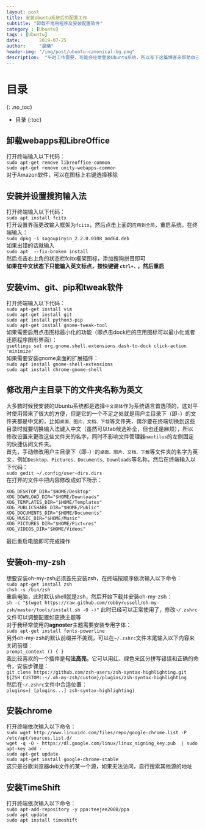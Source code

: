 ```yaml
---
layout: post
title: 安装Ubuntu系统后的配置工作
subtitle: "卸载不常用程序及安装配置软件"
category : [Ubuntu]
tags : [Ubuntu]
date:       2019-07-25
author:     "晨曦"
header-img: "/img/post/ubuntu-canonical-bg.png"
description:  "平时工作需要，可能会经常重装Ubuntu系统，所以写下这篇博客来帮助自己快速进行配置"
---
```

  
# 目录
{: .no_toc}

* 目录
{:toc}


## 卸载webapps和LibreOffice
打开终端输入以下代码：  
`sudo apt-get remove libreoffice-common`  
`sudo apt-get remove unity-webapps-common`  
对于Amazon软件，可以在图标上右键选择移除
## 安装并设置搜狗输入法
打开终端输入以下代码：  
`sudo apt install fcitx`  
打开设置界面更改输入框架为`fcitx`，然后点击上面的`应用到全局`，重启系统，在终端输入：  
`sudo dpkg -i sogoupinyin_2.2.0.0108_amd64.deb`  
如果出错的话就输入   
`sudo apt  --fix-broken install`  
然后点击右上角的状态栏fcitx框架图标，添加搜狗拼音即可   
**如果在中文状态下只能输入英文标点，按快键键 `ctrl+.` ，然后重启**
## 安装vim、git、pip和tweak软件
打开终端输入以下代码：  
`sudo apt-get install vim`  
`sudo apt-get install git`  
`sudo apt install python3-pip`  
`sudo apt-get install gnome-tweak-tool`  
如果需要启用点击图标最小化的功能（即点击dock栏的应用图标可以最小化或者还原程序图形界面）：  
`gsettings set org.gnome.shell.extensions.dash-to-dock click-action 'minimize'`  
如果需要安装gnome桌面的扩展插件：  
`sudo apt install gnome-shell-extensions`  
`sudo apt install chrome-gnome-shell`
## 修改用户主目录下的文件夹名称为英文
大多数时候我安装的Ubuntu系统都是选择`中文简体`作为系统语言首选项的，这对平时使用带来了很大的方便，但是它的一个不足之处就是用户主目录下（即`~`）的文件夹都是中文的，比如`桌面、图片、文档、下载`等文件夹，偶尔要在终端切换到这些目录时就要切换输入法键入中文（虽然可以tab候选补全，但也还是麻烦），所以修改设置来更改这些文件夹的名字，同时不影响文件管理器`nautilus`的左侧固定的快捷访问文件夹。  
首先，手动修改用户主目录下（即`~`）的`桌面、图片、文档、下载`等文件夹的名字为英文，例如`Desktop、Pictures、Documents、Downloads`等名称，然后在终端输入以下代码：  
`sudo gedit ~/.config/user-dirs.dirs`  
在打开的文件中把内容修改成如下所示：  
```
XDG_DESKTOP_DIR="$HOME/Desktop"
XDG_DOWNLOAD_DIR="$HOME/Downloads"
XDG_TEMPLATES_DIR="$HOME/Templates"
XDG_PUBLICSHARE_DIR="$HOME/Public"
XDG_DOCUMENTS_DIR="$HOME/Documents"
XDG_MUSIC_DIR="$HOME/Music"
XDG_PICTURES_DIR="$HOME/Pictures"
XDG_VIDEOS_DIR="$HOME/Videos"
```
最后重启电脑即可完成操作
## 安装oh-my-zsh
想要安装oh-my-zsh必须首先安装zsh，在终端按顺序依次输入以下命令：  
`sudo apt-get install zsh`  
`chsh -s /bin/zsh`  
重启电脑，此时默认shell就是zsh，然后开始下载并安装oh-my-zsh：  
`sh -c "$(wget https://raw.github.com/robbyrussell/oh-my-zsh/master/tools/install.sh -O -)"`
此时已经可以正常使用了，修改`~/.zshrc`文件可以调整配置如更换主题等  
对于我经常使用的**agnoster**主题需要安装专用字体：  
`sudo apt-get install fonts-powerline`  
另外oh-my-zsh的默认前缀并不美观，可以在`~/.zshrc`文件末尾输入以下内容来关闭前缀：  
`prompt_context () { }`  
我比较喜欢的一个插件是**句法高亮**，它可以用红、绿色来区分拼写错误和正确的命令，安装步骤是：  
`git clone https://github.com/zsh-users/zsh-syntax-highlighting.git ${ZSH_CUSTOM:-~/.oh-my-zsh/custom}/plugins/zsh-syntax-highlighting`  
然后在`~/.zshrc`文件中合适位置：  
`plugins=( [plugins...] zsh-syntax-highlighting)`  
## 安装chrome
打开终端依次输入以下命令：  
`sudo wget http://www.linuxidc.com/files/repo/google-chrome.list -P /etc/apt/sources.list.d/`  
`wget -q -O - https://dl.google.com/linux/linux_signing_key.pub  | sudo apt-key add -`  
`sudo apt-get update`  
`sudo apt-get install google-chrome-stable`  
这只是谷歌浏览器deb文件的某一个源，如果无法访问，自行搜索其他源的地址
## 安装TimeShift
打开终端依次输入以下命令：  
`sudo apt-add-repository -y ppa:teejee2008/ppa`  
`sudo apt update`  
`sudo apt install timeshift`  

